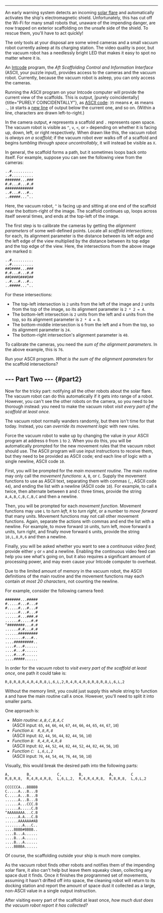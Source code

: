 ----------------------------------

An early warning system detects an incoming [solar
flare](https://en.wikipedia.org/wiki/Solar_flare) and automatically
activates the ship\'s electromagnetic shield. Unfortunately, this has
cut off the Wi-Fi for many small robots that, unaware of the impending
danger, are now trapped on exterior scaffolding on the unsafe side of
the shield. To rescue them, you\'ll have to act quickly!

The only tools at your disposal are some wired cameras and a small
vacuum robot currently asleep at its charging station. The video quality
is poor, but the vacuum robot has a needlessly bright LED that makes it
easy to spot no matter where it is.

An [Intcode](9) program, the *Aft Scaffolding Control and Information
Interface* (ASCII, your puzzle input), provides access to the cameras
and the vacuum robot. Currently, because the vacuum robot is asleep, you
can only access the cameras.

Running the ASCII program on your Intcode computer will provide the
current view of the scaffolds. This is output, [purely
coincidentally]{title="PURELY COINCIDENTALLY"}, as [ASCII
code](https://simple.wikipedia.org/wiki/ASCII): `35` means `#`, `46`
means `.`, `10` starts a [new
line](https://en.wikipedia.org/wiki/Newline#In_programming_languages) of
output below the current one, and so on. (Within a line, characters are
drawn left-to-right.)

In the camera output, `#` represents a scaffold and `.` represents open
space. The vacuum robot is visible as `^`, `v`, `<`, or `>` depending on
whether it is facing up, down, left, or right respectively. When drawn
like this, the vacuum robot is *always on a scaffold*; if the vacuum
robot ever walks off of a scaffold and begins *tumbling through space
uncontrollably*, it will instead be visible as `X`.

In general, the scaffold forms a path, but it sometimes loops back onto
itself. For example, suppose you can see the following view from the
cameras:

    ..#..........
    ..#..........
    #######...###
    #.#...#...#.#
    #############
    ..#...#...#..
    ..#####...^..

Here, the vacuum robot, `^` is facing up and sitting at one end of the
scaffold near the bottom-right of the image. The scaffold continues up,
loops across itself several times, and ends at the top-left of the
image.

The first step is to calibrate the cameras by getting the *alignment
parameters* of some well-defined points. Locate all *scaffold
intersections*; for each, its alignment parameter is the distance
between its left edge and the left edge of the view multiplied by the
distance between its top edge and the top edge of the view. Here, the
intersections from the above image are marked `O`:

    ..#..........
    ..#..........
    ##O####...###
    #.#...#...#.#
    ##O###O###O##
    ..#...#...#..
    ..#####...^..

For these intersections:

-   The top-left intersection is `2` units from the left of the image
    and `2` units from the top of the image, so its alignment parameter
    is `2 * 2 = 4`.
-   The bottom-left intersection is `2` units from the left and `4`
    units from the top, so its alignment parameter is `2 * 4 = 8`.
-   The bottom-middle intersection is `6` from the left and `4` from the
    top, so its alignment parameter is `24`.
-   The bottom-right intersection\'s alignment parameter is `40`.

To calibrate the cameras, you need the *sum of the alignment
parameters*. In the above example, this is `76`.

Run your ASCII program. *What is the sum of the alignment parameters*
for the scaffold intersections?


\-\-- Part Two \-\-- {#part2}
--------------------

Now for the tricky part: notifying all the other robots about the solar
flare. The vacuum robot can do this automatically if it gets into range
of a robot. However, you can\'t see the other robots on the camera, so
you need to be thorough instead: you need to make the vacuum robot
*visit every part of the scaffold at least once*.

The vacuum robot normally wanders randomly, but there isn\'t time for
that today. Instead, you can *override its movement logic* with new
rules.

Force the vacuum robot to wake up by changing the value in your ASCII
program at address `0` from `1` to `2`. When you do this, you will be
automatically prompted for the new movement rules that the vacuum robot
should use. The ASCII program will use input instructions to receive
them, but they need to be provided as ASCII code; end each line of logic
with a single newline, ASCII code `10`.

First, you will be prompted for the *main movement routine*. The main
routine may only call the *movement functions*: `A`, `B`, or `C`. Supply
the movement functions to use as ASCII text, separating them with commas
(`,`, ASCII code `44`), and ending the list with a newline (ASCII code
`10`). For example, to call `A` twice, then alternate between `B` and
`C` three times, provide the string `A,A,B,C,B,C,B,C` and then a
newline.

Then, you will be prompted for each *movement function*. Movement
functions may use `L` to *turn left*, `R` to *turn right*, or a number
to *move forward* that many units. Movement functions may not call other
movement functions. Again, separate the actions with commas and end the
list with a newline. For example, to move forward `10` units, turn left,
move forward `8` units, turn right, and finally move forward `6` units,
provide the string `10,L,8,R,6` and then a newline.

Finally, you will be asked whether you want to see a *continuous video
feed*; provide either `y` or `n` and a newline. Enabling the continuous
video feed can help you see what\'s going on, but it also requires a
significant amount of processing power, and may even cause your Intcode
computer to overheat.

Due to the limited amount of memory in the vacuum robot, the ASCII
definitions of the main routine and the movement functions may each
contain *at most 20 characters*, not counting the newline.

For example, consider the following camera feed:

    #######...#####
    #.....#...#...#
    #.....#...#...#
    ......#...#...#
    ......#...###.#
    ......#.....#.#
    ^########...#.#
    ......#.#...#.#
    ......#########
    ........#...#..
    ....#########..
    ....#...#......
    ....#...#......
    ....#...#......
    ....#####......

In order for the vacuum robot to *visit every part of the scaffold at
least once*, one path it could take is:

    R,8,R,8,R,4,R,4,R,8,L,6,L,2,R,4,R,4,R,8,R,8,R,8,L,6,L,2

Without the memory limit, you could just supply this whole string to
function `A` and have the main routine call `A` once. However, you\'ll
need to split it into smaller parts.

One approach is:

-   *Main routine: `A,B,C,B,A,C`*\
    (ASCII input: `65`, `44`, `66`, `44`, `67`, `44`, `66`, `44`, `65`,
    `44`, `67`, `10`)
-   *Function `A`:   `R,8,R,8`*\
    (ASCII input: `82`, `44`, `56`, `44`, `82`, `44`, `56`, `10`)
-   *Function `B`:   `R,4,R,4,R,8`*\
    (ASCII input: `82`, `44`, `52`, `44`, `82`, `44`, `52`, `44`, `82`,
    `44`, `56`, `10`)
-   *Function `C`:   `L,6,L,2`*\
    (ASCII input: `76`, `44`, `54`, `44`, `76`, `44`, `50`, `10`)

Visually, this would break the desired path into the following parts:

    A,        B,            C,        B,            A,        C
    R,8,R,8,  R,4,R,4,R,8,  L,6,L,2,  R,4,R,4,R,8,  R,8,R,8,  L,6,L,2

    CCCCCCA...BBBBB
    C.....A...B...B
    C.....A...B...B
    ......A...B...B
    ......A...CCC.B
    ......A.....C.B
    ^AAAAAAAA...C.B
    ......A.A...C.B
    ......AAAAAA#AB
    ........A...C..
    ....BBBB#BBBB..
    ....B...A......
    ....B...A......
    ....B...A......
    ....BBBBA......

Of course, the scaffolding outside your ship is much more complex.

As the vacuum robot finds other robots and notifies them of the
impending solar flare, it also can\'t help but leave them squeaky clean,
collecting any space dust it finds. Once it finishes the programmed set
of movements, assuming it hasn\'t drifted off into space, the cleaning
robot will return to its docking station and report the amount of space
dust it collected as a large, non-ASCII value in a single output
instruction.

After visiting every part of the scaffold at least once, *how much dust
does the vacuum robot report it has collected?*
